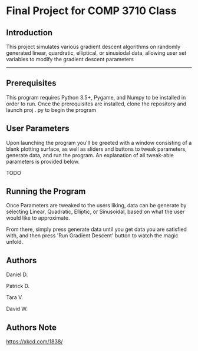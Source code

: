 
# Final Project for COMP 3710 Class

  ## Introduction
This project simulates various gradient descent algorithms on randomly generated linear, quardratic, elliptical, or sinusiodal data, allowing user set variables to modify the gradient descent parameters

___

## Prerequisites

This program requires Python 3.5+, Pygame, and Numpy to be installed in order to run. Once the prerequisites are installed, clone the repository and launch proj . py to begin the program

##  User Parameters

Upon launching the program you'll be greeted with a window consisting of a blank plotting surface, as well as sliders and buttons to tweak parameters, generate data, and run the program. An explanation of all tweak-able parameters is provided below.

TODO

## Running the Program
Once Parameters are tweaked to the users liking, data can be generate by selecting Linear, Quadratic, Elliptic, or Sinusoidal, based on what the user would like to approximate.

From there, simply press generate data until you get data you are satisfied with, and then press 'Run Gradient Descent' button to watch the magic unfold.

## Authors 

Daniel D.  

Patrick D.  

Tara V.  

David W.  



## Authors Note
https://xkcd.com/1838/
